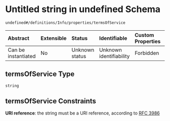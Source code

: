 # Untitled string in undefined Schema

```txt
undefined#/definitions/Info/properties/termsOfService
```



| Abstract            | Extensible | Status         | Identifiable            | Custom Properties | Additional Properties | Access Restrictions | Defined In                                                          |
| :------------------ | :--------- | :------------- | :---------------------- | :---------------- | :-------------------- | :------------------ | :------------------------------------------------------------------ |
| Can be instantiated | No         | Unknown status | Unknown identifiability | Forbidden         | Allowed               | none                | [test1.schema.json*](json/test1.schema.json "open original schema") |

## termsOfService Type

`string`

## termsOfService Constraints

**URI reference**: the string must be a URI reference, according to [RFC 3986](https://tools.ietf.org/html/rfc3986 "check the specification")
